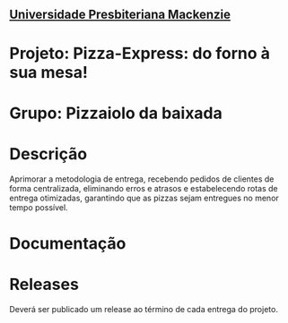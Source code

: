 <h2><a href= "https://www.mackenzie.br">Universidade Presbiteriana Mackenzie</a></h2>

# Projeto: Pizza-Express: do forno à sua mesa!

# Grupo: Pizzaiolo da baixada

# Descrição

Aprimorar a metodologia de entrega, recebendo pedidos de clientes de forma centralizada, eliminando erros e atrasos e estabelecendo rotas de entrega otimizadas, garantindo que as pizzas sejam entregues no menor tempo possível.

# Documentação





# Releases

Deverá ser publicado um release ao término de cada entrega do projeto.
